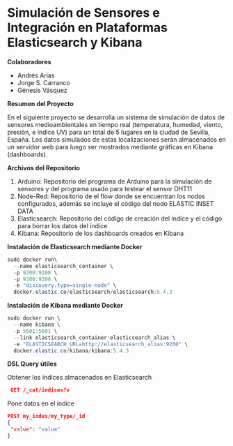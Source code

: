 <html>
<body>

# Simulación de Sensores e Integración en Plataformas Elasticsearch y Kibana

<p><b>Colaboradores</p></b>
<ul>
<li>Andrés Arias</li>
<li>Jorge S. Carranco</li>
<li>Génesis Vásquez</li>
</ul>

<p><b>Resumen del Proyecto</b></p>
<p>En el siguiente proyecto se desarrolla un sistema de simulación de datos de sensores medioambientales en tiempo real (temperatura, humedad, viento, presión, e índice UV) para un total de 5 lugares en la ciudad de Sevilla, España. Los datos simulados de estas localizaciones serán almacenados en un servidor web para luego ser mostrados mediante gráficas en Kibana (dashboards). </p>

<p><b>Archivos del Repositorio</b></p>
<ol>
<li>Arduino: Repositorio del programa de Arduino para la simulación de sensores y del programa usado para testear el sensor DHT11</li>
<li>Node-Red: Repositorio de el flow donde se encuentran los nodos configurados, además se incluye el código del nodo ELASTIC INSET DATA  </li>
<li>Elasticsearch: Repositorio del código de creación del índice y el código para borrar los datos del índice</li>
<li>Kibana: Repositorio de los dashboards creados en Kibana</li>
</ol>

<p><b>Instalación de Elasticsearch mediante Docker</b></p>
  
```powershell
sudo docker run\
  --name elasticsearch_container \
  -p 9200:9200 \
  -p 9300:9300 \
  -e "discovery.type=single-node" \
  docker.elastic.co/elasticsearch/elasticsearch:5.4.3
```

<p><b>Instalación de Kibana mediante Docker</b></p>
  
```powershell
sudo docker run \
  --name kibana \
  -p 5601:5601 \
  --link elasticsearch_container:elasticsearch_alias \
  -e "ELASTICSEARCH_URL=http://elasticsearch_alias:9200" \
  docker.elastic.co/kibana/kibana:5.4.3
```

<p><b>DSL Query útiles</b></p>
 
 Obtener los índices almacenados en Elasticsearch
```json
 GET /_cat/indices?v
 ```
Pone datos en el indice
 ```json
POST my_index/my_type/_id
{
  "value": "value"
}
 ```
</body>
</html>
